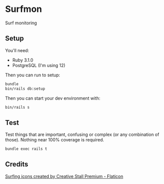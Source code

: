 # Surfmon

Surf monitoring

## Setup

You'll need:

- Ruby 3.1.0
- PostgreSQL (I'm using 12)

Then you can run to setup:

```sh
bundle
bin/rails db:setup
```

Then you can start your dev environment with:

```sh
bin/rails s
```

## Test

Test things that are important, confusing or complex (or any combination of those). Nothing near 100% coverage is required.

```sh
bundle exec rails t
```

## Credits

<a href="https://www.flaticon.com/free-icons/surfing" title="surfing icons">Surfing icons created by Creative Stall Premium - Flaticon</a>
